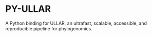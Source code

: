 # PY-ULLAR

A Python binding for ULLAR, an ultrafast, scalable, accessible, and reproducible pipeline for phylogenomics.
